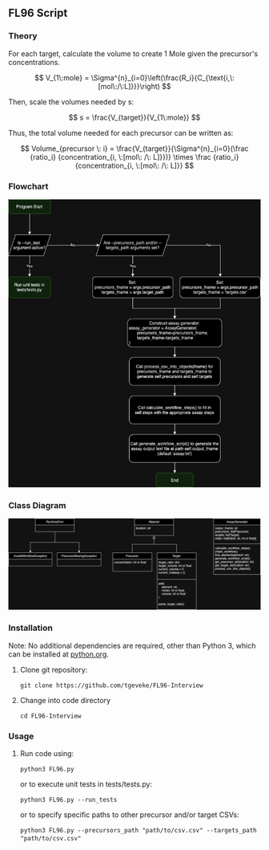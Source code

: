 <!-- 
    README.md
    Written by @geveke.tom
    Febuary 2024
-->

## FL96 Script 

### Theory

For each target, calculate the volume to create 1 Mole given the precursor's concentrations.


$$
    V_{1\:mole} = \Sigma^{n}_{i=0}\left(\frac{R_i}{C_{\text{i,\:[mol\:/\:L]}}}\right)
$$


Then, scale the volumes needed by s:


$$ 
    s = \frac{V_{target}}{V_{1\:mole}}  
$$


Thus, the total volume needed for each precursor can be written as:


$$ 
Volume_{precursor \: i} = \frac{V_{target}}{\Sigma^{n}_{i=0}(\frac {ratio_i} {concentration_{i, \:[mol\: /\: L]}})} \times \frac {ratio_i} {concentration_{i, \:[mol\: /\: L]}}
$$

### Flowchart
![Flowchart](imgs/flowChart.png)

### Class Diagram
![Flowchart](imgs/classDiagram.png)

### Installation
Note: No additional dependencies are required, other than Python 3, which can be installed at [python.org](https://www.python.org/downloads/).
1. Clone git repository: 
    ```
    git clone https://github.com/tgeveke/FL96-Interview
    ```
2. Change into code directory
    ```
    cd FL96-Interview
    ```

### Usage
1. Run code using:
    ```
    python3 FL96.py
    ```
    or to execute unit tests in tests/tests.py:
    ```
    python3 FL96.py --run_tests
    ```
    or to specify specific paths to other precursor and/or target CSVs:
    ```
    python3 FL96.py --precursors_path "path/to/csv.csv" --targets_path "path/to/csv.csv"
    ```
